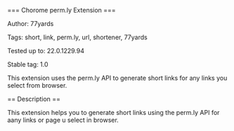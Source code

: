 === Chorome perm.ly Extension ===

Author: 77yards

Tags: short, link, perm.ly, url, shortener, 77yards

Tested up to: 22.0.1229.94

Stable tag: 1.0

This extension uses the perm.ly API to generate short links for any links you select from browser.

== Description ==

This extension helps you to generate short links using the perm.ly API for aany links or page u select in browser.

